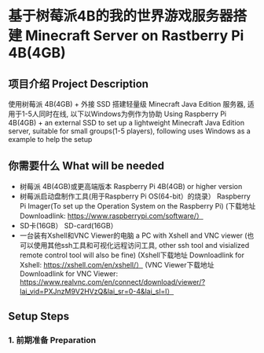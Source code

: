 # 基于树莓派4B的我的世界游戏服务器搭建 Minecraft Server on Rastberry Pi 4B(4GB)
## 项目介绍 Project Description
使用树莓派 4B(4GB) + 外接 SSD 搭建轻量级 Minecraft Java Edition 服务器, 适用于1-5人同时在线, 以下以Windows为例作为协助
Using Raspberry Pi 4B(4GB) + an external SSD to set up a lightweight Minecraft Java Edition server, suitable for small groups(1-5 players), following uses Windows as a example to help the setup
## 你需要什么 What will be needed
- 树莓派 4B(4GB)或更高端版本 Raspberry Pi 4B(4GB) or higher version
- 树莓派启动盘制作工具(用于Raspberry Pi OS(64-bit）的烧录） Raspberry Pi Imager(To set up the Operation System on the Raspberry Pi)  (下载地址 Downloadlink: https://www.raspberrypi.com/software/）
- SD卡(16GB） SD-card(16GB）
- 一台装有Xshell和VNC Viewer的电脑 a PC with Xshell and VNC viewer  (也可以使用其他ssh工具和可视化远程访问工具, other ssh tool and visialized remote control tool will also be fine)  (Xshell下载地址 Downloadlink for Xshell: https://xshell.com/en/xshell/） (VNC Viewer下载地址 Downloadlink for VNC Viewer: https://www.realvnc.com/en/connect/download/viewer/?lai_vid=PXJnzM9V2HVzQ&lai_sr=0-4&lai_sl=l）
## Setup Steps
### 1. 前期准备 Preparation

